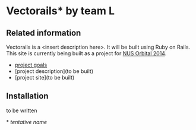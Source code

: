 # Vectorails* by team L
## Related information

Vectorails is a \<insert description here\>. It will be built using Ruby on Rails.
This site is currently being built as a project for [NUS Orbital 2014](http://orbital.comp.nus.edu.sg).

- [project goals](http://duckness.github.io/orbital-team-L/)
- [project description](to be built)
- [project site](to be built)


## Installation

to be written

\* *tentative name*
